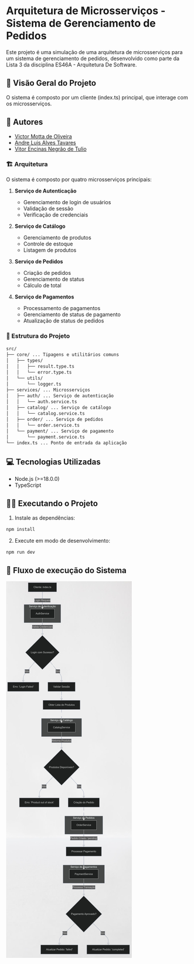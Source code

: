 # Arquitetura de Microsserviços - Sistema de Gerenciamento de Pedidos

Este projeto é uma simulação de uma arquitetura de microsserviços para um sistema de gerenciamento de pedidos, desenvolvido como parte da Lista 3 da disciplina ES46A - Arquitetura De Software.

## 🎯 Visão Geral do Projeto

O sistema é composto por um cliente (index.ts) principal, que interage com os microsserviços.

## 👥 Autores

- [Victor Motta de Oliveira](https://github.com/mottapng)
- [Andre Luis Alves Tavares](https://github.com/andret22)
- [Vitor Encinas Negrão de Tulio](https://github.com/Vitortulio)

### 🏗️ Arquitetura

O sistema é composto por quatro microsserviços principais:

1. **Serviço de Autenticação**

   - Gerenciamento de login de usuários
   - Validação de sessão
   - Verificação de credenciais

2. **Serviço de Catálogo**

   - Gerenciamento de produtos
   - Controle de estoque
   - Listagem de produtos

3. **Serviço de Pedidos**

   - Criação de pedidos
   - Gerenciamento de status
   - Cálculo de total

4. **Serviço de Pagamentos**
   - Processamento de pagamentos
   - Gerenciamento de status de pagamento
   - Atualização de status de pedidos

### 📁 Estrutura do Projeto

```console
src/
├── core/ ... Tipagens e utilitários comuns
│   ├── types/
│   │   ├── result.type.ts
│   │   └── error.type.ts
│   └── utils/
│       └── logger.ts
├── services/ ... Microsserviços
│   ├── auth/ ... Serviço de autenticação
│   │   └── auth.service.ts
│   ├── catalog/ ... Serviço de catálogo
│   │   └── catalog.service.ts
│   ├── order/ ... Serviço de pedidos
│   │   └── order.service.ts
│   └── payment/ ... Serviço de pagamento
│       └── payment.service.ts
└── index.ts ... Ponto de entrada da aplicação
```

## 💻 Tecnologias Utilizadas

- Node.js (>=18.0.0)
- TypeScript

## 🏃‍♂️ Executando o Projeto

1. Instale as dependências:

```bash
npm install
```

2. Execute em modo de desenvolvimento:

```bash
npm run dev
```

## 🔄 Fluxo de execução do Sistema

![Fluxo do Sistema](https://github.com/mottapng/microservices-architecture/blob/main/fluxogram.png)
